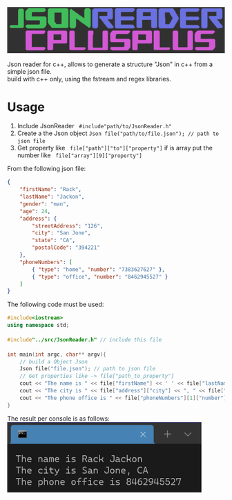 <img src="res/MainTitle.png" width="550">   

Json reader for c++, allows to generate a structure "Json" in c++ from a simple json file.  
build with c++ only, using the fstream and regex libraries.
# Usage
1.	Include JsonReader ``` #include"path/to/JsonReader.h"```
2.	Create a the Json object  ``` Json file("path/to/file.json"); // path to json file ```
3.	Get property like ``` file["path"]["to"]["property"]```  if is array put the number like ``` file["array"][9]["property"]```
    
From the following json file:  
```json
{
    "firstName": "Rack",
    "lastName": "Jackon",
    "gender": "man",
    "age": 24,
    "address": {
        "streetAddress": "126",
        "city": "San Jone",
        "state": "CA",
        "postalCode": "394221"
    },
    "phoneNumbers": [
        { "type": "home", "number": "7383627627" },
        { "type": "office", "number": "8462945527" }
    ]
}
```
The following code must be used:  
```c++
#include<iostream>
using namespace std;

#include"../src/JsonReader.h" // include this file

int main(int argc, char** argv){
    // build a Object Json
	Json file("file.json"); // path to json file
    // Get properties like -> file["path_to_property"]
    cout << "The name is " << file["firstName"] << ' ' << file["lastName"] << endl;
    cout << "The city is " << file["address"]["city"] << ", " << file["address"]["state"] << endl;
    cout << "The phone office is " << file["phoneNumbers"][1]["number"] << endl;
}
```
The result per console is as follows:  
<img src="res/ResultTest.png" width="450">   

